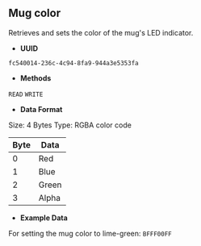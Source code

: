 **Mug color**
---

Retrieves and sets the color of the mug's LED indicator.

* **UUID**

`fc540014-236c-4c94-8fa9-944a3e5353fa`

* **Methods**

`READ`
`WRITE`

* **Data Format**

Size: 4 Bytes
Type: RGBA color code

Byte | Data
--- | ---
0 | Red
1 | Blue
2 | Green
3 | Alpha

* **Example Data**

For setting the mug color to lime-green: `BFFF00FF` 